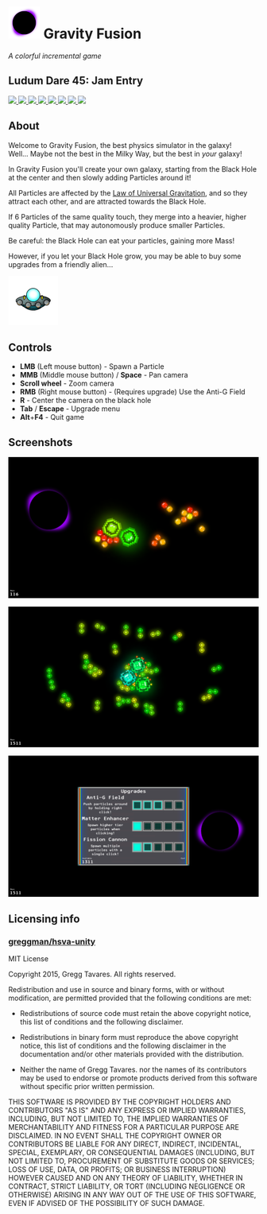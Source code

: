# ![](/Assets/Media/github_icon.png) Gravity Fusion

_A colorful incremental game_

## Ludum Dare 45: Jam Entry

[![](https://img.shields.io/badge/overall-TBD-lightgrey) 
![](https://img.shields.io/badge/fun-TBD-lightgrey) 
![](https://img.shields.io/badge/innovation-TBD-lightgrey) 
![](https://img.shields.io/badge/theme-TBD-lightgrey) 
![](https://img.shields.io/badge/graphics-TBD-lightgrey) 
![](https://img.shields.io/badge/audio-TBD-lightgrey) 
![](https://img.shields.io/badge/humor-TBD-lightgrey)
![](https://img.shields.io/badge/mood-TBD-lightgrey)](https://ldjam.com/events/ludum-dare/45/gravity-fusion)

## About

Welcome to Gravity Fusion, the best physics simulator in the galaxy!  
Well... Maybe not the best in the Milky Way, but the best in _your_ galaxy!

In Gravity Fusion you'll create your own galaxy, starting from the Black Hole at the center and then slowly adding Particles around it!

All Particles are affected by the [Law of Universal Gravitation](https://en.wikipedia.org/wiki/Newton's_law_of_universal_gravitation), and so they attract each other, and are attracted towards the Black Hole. 

If 6 Particles of the same quality touch, they merge into a heavier, higher quality Particle, that may autonomously produce smaller Particles. 

Be careful: the Black Hole can eat your particles, gaining more Mass!  

However, if you let your Black Hole grow, you may be able to buy some upgrades from a friendly alien...

![](/Assets/Sprites/NAvi_cella.png)

## Controls

- **LMB** (Left mouse button) - Spawn a Particle
- **MMB** (Middle mouse button) / **Space** - Pan camera
- **Scroll wheel** - Zoom camera
- **RMB** (Right mouse button) - (Requires upgrade) Use the Anti-G Field
- **R** - Center the camera on the black hole
- **Tab** / **Escape** - Upgrade menu
- **Alt**+**F4** - Quit game

## Screenshots

![](/Assets/Media/screenshot1.png)

![](/Assets/Media/screenshot2.png)

![](/Assets/Media/screenshot3.png)

## Licensing info

### [greggman/hsva-unity](https://github.com/greggman/hsva-unity)

MIT License

Copyright 2015, Gregg Tavares. All rights reserved.

Redistribution and use in source and binary forms, with or without modification, are permitted provided that the following conditions are met:

- Redistributions of source code must retain the above copyright notice, this list of conditions and the following disclaimer.

- Redistributions in binary form must reproduce the above copyright notice, this list of conditions and the following disclaimer in the documentation and/or other materials provided with the distribution.

- Neither the name of Gregg Tavares. nor the names of its contributors may be used to endorse or promote products derived from this software without specific prior written permission.

THIS SOFTWARE IS PROVIDED BY THE COPYRIGHT HOLDERS AND CONTRIBUTORS "AS IS" AND ANY EXPRESS OR IMPLIED WARRANTIES, INCLUDING, BUT NOT LIMITED TO, THE IMPLIED WARRANTIES OF MERCHANTABILITY AND FITNESS FOR A PARTICULAR PURPOSE ARE DISCLAIMED. IN NO EVENT SHALL THE COPYRIGHT OWNER OR CONTRIBUTORS BE LIABLE FOR ANY DIRECT, INDIRECT, INCIDENTAL, SPECIAL, EXEMPLARY, OR CONSEQUENTIAL DAMAGES (INCLUDING, BUT NOT LIMITED TO, PROCUREMENT OF SUBSTITUTE GOODS OR SERVICES; LOSS OF USE, DATA, OR PROFITS; OR BUSINESS INTERRUPTION) HOWEVER CAUSED AND ON ANY THEORY OF LIABILITY, WHETHER IN CONTRACT, STRICT LIABILITY, OR TORT (INCLUDING NEGLIGENCE OR OTHERWISE) ARISING IN ANY WAY OUT OF THE USE OF THIS SOFTWARE, EVEN IF ADVISED OF THE POSSIBILITY OF SUCH DAMAGE.